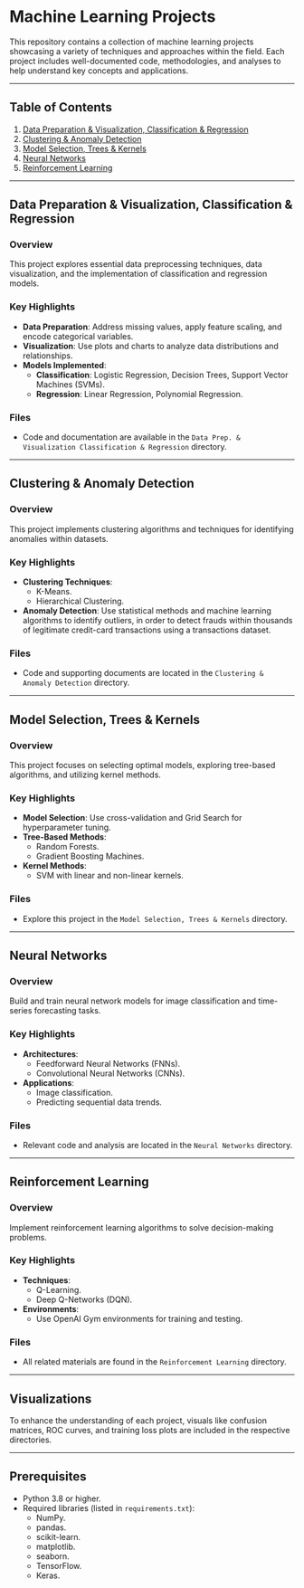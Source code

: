# Machine Learning Projects

This repository contains a collection of machine learning projects showcasing a variety of techniques and approaches within the field. Each project includes well-documented code, methodologies, and analyses to help understand key concepts and applications.

---

## Table of Contents

1. [Data Preparation & Visualization, Classification & Regression](#data-preparation--visualization-classification--regression)
2. [Clustering & Anomaly Detection](#clustering--anomaly-detection)
3. [Model Selection, Trees & Kernels](#model-selection-trees--kernels)
4. [Neural Networks](#neural-networks)
5. [Reinforcement Learning](#reinforcement-learning)

---

## Data Preparation & Visualization, Classification & Regression

### Overview

This project explores essential data preprocessing techniques, data visualization, and the implementation of classification and regression models.

### Key Highlights
- **Data Preparation**: Address missing values, apply feature scaling, and encode categorical variables.
- **Visualization**: Use plots and charts to analyze data distributions and relationships.
- **Models Implemented**:
  - **Classification**: Logistic Regression, Decision Trees, Support Vector Machines (SVMs).
  - **Regression**: Linear Regression, Polynomial Regression.

### Files
- Code and documentation are available in the `Data Prep. & Visualization Classification & Regression` directory.

---

## Clustering & Anomaly Detection

### Overview

This project implements clustering algorithms and techniques for identifying anomalies within datasets.

### Key Highlights
- **Clustering Techniques**:
  - K-Means.
  - Hierarchical Clustering.
- **Anomaly Detection**: Use statistical methods and machine learning algorithms to identify outliers, in order to detect frauds within thousands of legitimate credit-card transactions using a transactions dataset.

### Files
- Code and supporting documents are located in the `Clustering & Anomaly Detection` directory.

---

## Model Selection, Trees & Kernels

### Overview

This project focuses on selecting optimal models, exploring tree-based algorithms, and utilizing kernel methods.

### Key Highlights
- **Model Selection**: Use cross-validation and Grid Search for hyperparameter tuning.
- **Tree-Based Methods**:
  - Random Forests.
  - Gradient Boosting Machines.
- **Kernel Methods**:
  - SVM with linear and non-linear kernels.

### Files
- Explore this project in the `Model Selection, Trees & Kernels` directory.

---

## Neural Networks

### Overview

Build and train neural network models for image classification and time-series forecasting tasks.

### Key Highlights
- **Architectures**:
  - Feedforward Neural Networks (FNNs).
  - Convolutional Neural Networks (CNNs).
- **Applications**:
  - Image classification.
  - Predicting sequential data trends.

### Files
- Relevant code and analysis are located in the `Neural Networks` directory.

---

## Reinforcement Learning

### Overview

Implement reinforcement learning algorithms to solve decision-making problems.

### Key Highlights
- **Techniques**:
  - Q-Learning.
  - Deep Q-Networks (DQN).
- **Environments**:
  - Use OpenAI Gym environments for training and testing.

### Files
- All related materials are found in the `Reinforcement Learning` directory.

---

## Visualizations

To enhance the understanding of each project, visuals like confusion matrices, ROC curves, and training loss plots are included in the respective directories. 

---

## Prerequisites

- Python 3.8 or higher.
- Required libraries (listed in `requirements.txt`):
  - NumPy.
  - pandas.
  - scikit-learn.
  - matplotlib.
  - seaborn.
  - TensorFlow.
  - Keras.


